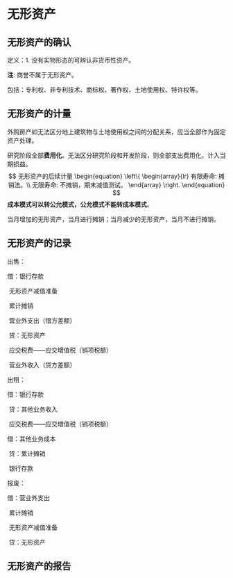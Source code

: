 # 无形资产

## 无形资产的确认

定义：1. 没有实物形态的可辨认非货币性资产。

**注**: 商誉不属于无形资产。

包括：专利权、非专利技术、商标权、著作权、土地使用权、特许权等。

## 无形资产的计量

外购房产如无法区分地上建筑物与土地使用权之间的分配关系，应当全部作为固定资产处理。

研究阶段全部**费用化**。无法区分研究阶段和开发阶段，则全部支出费用化，计入当期损益。
$$
无形资产的后续计量
\begin{equation}
\left\{
	\begin{array}{lr}
	有限寿命: 摊销法。\\
	无限寿命: 不摊销，期末减值测试。
	\end{array}
\right.
\end{equation}
$$
**成本模式可以转公允模式，公允模式不能转成本模式**。

当月增加的无形资产，当月进行摊销；当月减少的无形资产，当月不进行摊销。

## 无形资产的记录

出售：

借：银行存款

​	无形资产减值准备

​	累计摊销

​	营业外支出（借方差额）

​	贷：无形资产

​		应交税费——应交增值税（销项税额）

​		营业外收入（贷方差额）



出租：

借：银行存款

​	贷：其他业务收入

​		应交税费——应交增值税（销项税额）

借：其他业务成本

​	贷：累计摊销

​		银行存款



报废：

借：营业外支出

​	累计摊销

​	无形资产减值准备

​	贷：无形资产 





## 无形资产的报告

